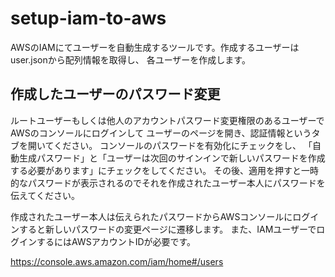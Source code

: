 # setup-iam-to-aws
AWSのIAMにてユーザーを自動生成するツールです。作成するユーザーはuser.jsonから配列情報を取得し、
各ユーザーを作成します。

## 作成したユーザーのパスワード変更
ルートユーザーもしくは他人のアカウントパスワード変更権限のあるユーザーでAWSのコンソールにログインして
ユーザーのページを開き、認証情報というタブを開いてください。
コンソールのパスワードを有効化にチェックをし、
「自動生成パスワード」と「ユーザーは次回のサインインで新しいパスワードを作成する必要があります」にチェックをしてください。
その後、適用を押すと一時的なパスワードが表示されるのでそれを作成されたユーザー本人にパスワードを伝えてください。

作成されたユーザー本人は伝えられたパスワードからAWSコンソールにログインすると新しいパスワードの変更ページに遷移します。
また、IAMユーザーでログインするにはAWSアカウントIDが必要です。

https://console.aws.amazon.com/iam/home#/users
